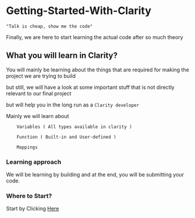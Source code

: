 # Getting-Started-With-Clarity



    "Talk is cheap, show me the code"

    

    

Finally, we are here to start learning the actual code after so much theory 



## What you will learn in Clarity?



You will mainly be learning about the things that are required for making the project we are trying to build 

but still, we will have a look at some important stuff that is not directly relevant to our final project 

but will help you in the long run as a `Clarity developer`



Mainly we will learn about



        

        Variables ( All types available in clarity )

        Function ( Built-in and User-defined )

        Mappings 





### Learning approach

We will be learning by building and at the end, you will be submitting your code.

### Where to Start?

Start by Clicking [Here](./Variables.md)



